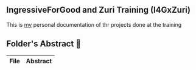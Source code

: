 ## IngressiveForGood and Zuri Training (I4GxZuri)
This is [my](https://linktr.ee/wandexdev) personal documentation of thr projects done at the training

## Folder's Abstract :page_with_curl:

| File                     | Abstract                            
| ------------------------ | ----------------------------------------
